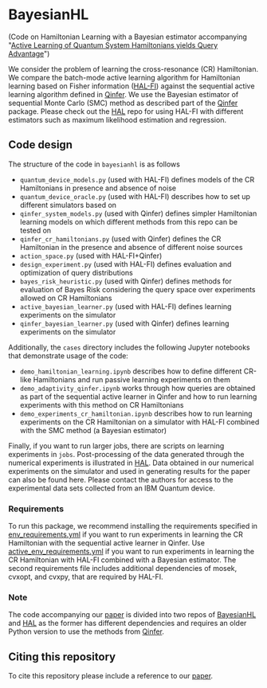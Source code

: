 # BayesianHL
(Code on Hamiltonian Learning with a Bayesian estimator accompanying "[Active Learning of Quantum System Hamiltonians yields Query Advantage](https://arxiv.org/abs/2112.14553)")

We consider the problem of learning the cross-resonance (CR) Hamiltonian. We compare the batch-mode active learning algorithm for Hamiltonian learning based on Fisher information
([HAL-FI](https://github.com/arkopaldutt/HAL)) against the sequential active learning algorithm defined in [Qinfer](https://arxiv.org/abs/1610.00336). We use the Bayesian estimator of sequential
Monte Carlo (SMC) method as described part of the [Qinfer](https://github.com/QInfer/python-qinfer) package. Please check out the [HAL](https://github.com/arkopaldutt/HAL) repo for using HAL-FI with different estimators such as
maximum likelihood estimation and regression.

## Code design

The structure of the code in `bayesianhl` is as follows
* `quantum_device_models.py` (used with HAL-FI) defines models of the CR Hamiltonians in presence and absence of noise
* `quantum_device_oracle.py` (used with HAL-FI) describes how to set up different simulators based on  
* `qinfer_system_models.py` (used with Qinfer) defines simpler Hamiltonian learning models on which different methods from this repo can be tested on
* `qinfer_cr_hamiltonians.py` (used with Qinfer) defines the CR Hamiltonian in the presence and absence of different noise sources 
* `action_space.py` (used with HAL-FI+Qinfer)
* `design_experiment.py` (used with HAL-FI) defines evaluation and optimization of query distributions
* `bayes_risk_heuristic.py` (used with Qinfer) defines methods for evaluation of Bayes Risk considering the query space over experiments allowed on CR Hamiltonians 
* `active_bayesian_learner.py` (used with HAL-FI) defines learning experiments on the simulator
* `qinfer_bayesian_learner.py` (used with Qinfer) defines learning experiments on the simulator

Additionally, the `cases` directory includes the following Jupyter notebooks that demonstrate usage of the code:
* `demo_hamiltonian_learning.ipynb` describes how to define different CR-like Hamiltonians and run passive learning experiments on them
* `demo_adaptivity_qinfer.ipynb` works through how queries are obtained as part of the sequential active learner in Qinfer and how to run learning experiments with this method on CR Hamiltonians
* `demo_experiments_cr_hamiltonian.ipynb` describes how to run learning experiments on the CR Hamiltonian on a simulator with HAL-FI combined with the SMC method (a Bayesian estimator)

Finally, if you want to run larger jobs, there are scripts on learning experiments in `jobs`. Post-processing of the data generated through the numerical experiments is illustrated in [HAL](https://github.com/arkopaldutt/HAL). Data obtained in our numerical experiments on the simulator and used in generating results for the paper can also be found here.
Please contact the authors for access to the experimental data sets collected from an IBM Quantum device.

### Requirements

To run this package, we recommend installing the requirements specified in [env_requirements.yml](https://github.com/arkopaldutt/BayesianHL/blob/main/env_requirements.yml) if you
want to run experiments in learning the CR Hamiltonian with the sequential active learner in Qinfer. Use [active_env_requirements.yml](https://github.com/arkopaldutt/BayesianHL/blob/main/active_env_requirements.yml)
if you want to run experiments in learning the CR Hamiltonian with HAL-FI combined with a Bayesian estimator. The second requirements file 
includes additional dependencies of mosek, cvxopt, and cvxpy, that are required by HAL-FI.

### Note
The code accompanying our [paper](https://arxiv.org/abs/2112.14553) is divided into two repos of [BayesianHL]() and [HAL](https://github.com/arkopaldutt/HAL) as
the former has different dependencies and requires an older Python version to use the methods from [Qinfer](https://github.com/QInfer/python-qinfer).

## Citing this repository

To cite this repository please include a reference to our [paper](https://arxiv.org/abs/2112.14553).


